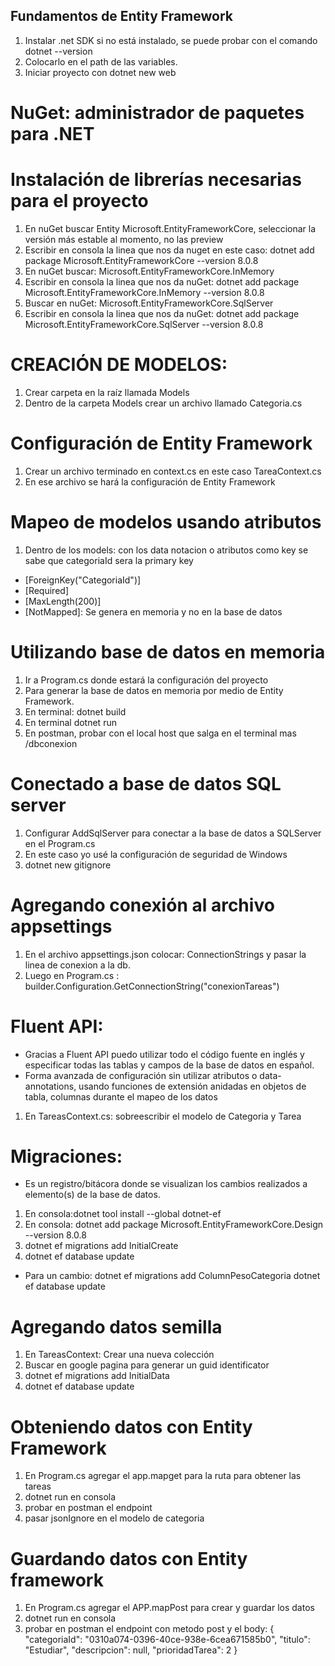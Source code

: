## Fundamentos de Entity Framework

1. Instalar .net SDK si no está instalado, se puede probar con el comando dotnet --version
2. Colocarlo en el path de las variables.
3. Iniciar proyecto con dotnet new web

# NuGet: administrador de paquetes para .NET

# Instalación de librerías necesarias para el proyecto

1. En nuGet buscar Entity Microsoft.EntityFrameworkCore, seleccionar la versión más estable al momento, no las preview
2. Escribir en consola la linea que nos da nuget en este caso: dotnet add package Microsoft.EntityFrameworkCore --version 8.0.8
3. En nuGet buscar: Microsoft.EntityFrameworkCore.InMemory
4. Escribir en consola la linea que nos da nuGet: dotnet add package Microsoft.EntityFrameworkCore.InMemory --version 8.0.8
5. Buscar en nuGet: Microsoft.EntityFrameworkCore.SqlServer
6. Escribir en consola la linea que nos da nuGet: dotnet add package Microsoft.EntityFrameworkCore.SqlServer --version 8.0.8

# CREACIÓN DE MODELOS:

1. Crear carpeta en la raíz llamada Models
2. Dentro de la carpeta Models crear un archivo llamado Categoria.cs

# Configuración de Entity Framework

1. Crear un archivo terminado en context.cs en este caso TareaContext.cs
2. En ese archivo se hará la configuración de Entity Framework

# Mapeo de modelos usando atributos

1. Dentro de los models: con los data notacion o atributos como key se sabe que categoriaId sera la primary key

- [ForeignKey("CategoriaId")]
- [Required]
- [MaxLength(200)]
- [NotMapped]: Se genera en memoria y no en la base de datos

# Utilizando base de datos en memoria

1. Ir a Program.cs donde estará la configuración del proyecto
2. Para generar la base de datos en memoria por medio de Entity Framework.
3. En terminal: dotnet build
4. En terminal dotnet run
5. En postman, probar con el local host que salga en el terminal mas /dbconexion

# Conectado a base de datos SQL server

1. Configurar AddSqlServer para conectar a la base de datos a SQLServer en el Program.cs
2. En este caso yo usé la configuración de seguridad de Windows
3. dotnet new gitignore

# Agregando conexión al archivo appsettings

1. En el archivo appsettings.json colocar: ConnectionStrings y pasar la linea de conexion a la db.
2. Luego en Program.cs : builder.Configuration.GetConnectionString("conexionTareas")

# Fluent API:

- Gracias a Fluent API puedo utilizar todo el código fuente en inglés y especificar todas las tablas y campos de la base de datos en español.
- Forma avanzada de configuración sin utilizar atributos o data-annotations, usando funciones de extensión anidadas en objetos de tabla, columnas durante el mapeo de los datos

1. En TareasContext.cs: sobreescribir el modelo de Categoria y Tarea

# Migraciones:

- Es un registro/bitácora donde se visualizan los cambios realizados a elemento(s) de la base de datos.

1. En consola:dotnet tool install --global dotnet-ef
2. En consola: dotnet add package Microsoft.EntityFrameworkCore.Design --version 8.0.8
3. dotnet ef migrations add InitialCreate
4. dotnet ef database update

- Para un cambio:
  dotnet ef migrations add ColumnPesoCategoria
  dotnet ef database update

# Agregando datos semilla

1. En TareasContext: Crear una nueva colección
2. Buscar en google pagina para generar un guid identificator
3. dotnet ef migrations add InitialData
4. dotnet ef database update

# Obteniendo datos con Entity Framework

1. En Program.cs agregar el app.mapget para la ruta para obtener las tareas
2. dotnet run en consola
3. probar en postman el endpoint
4. pasar jsonIgnore en el modelo de categoria

# Guardando datos con Entity framework

1.  En Program.cs agregar el APP.mapPost para crear y guardar los datos
2.  dotnet run en consola
3.  probar en postman el endpoint con metodo post y el body:
    {
            "categoriaId": "0310a074-0396-40ce-938e-6cea671585b0",
            "titulo": "Estudiar",
            "descripcion": null,
            "prioridadTarea": 2
    }
